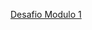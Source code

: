 [Desafio Modulo 1](https://app.powerbi.com/view?r=eyJrIjoiODQ3MjQ0YWUtYjJiYy00M2U5LTliZDAtMzlhMzZjNDI2YjBmIiwidCI6ImM0YTM3Y2FmLTgyODctNDIwOC1hMGQ2LTVkMDQ1NDExNTFkYiJ9)
